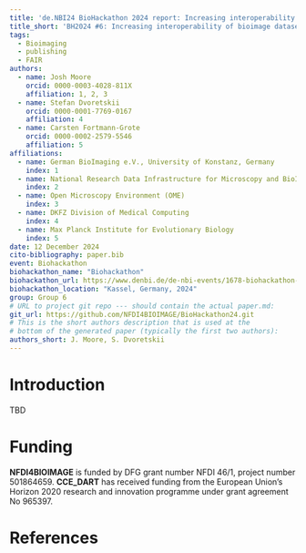 ```yaml
---
title: 'de.NBI24 BioHackathon 2024 report: Increasing interoperability of bioimage dataset resources'
title_short: 'BH2024 #6: Increasing interoperability of bioimage dataset resources'
tags:
  - Bioimaging
  - publishing
  - FAIR
authors:
  - name: Josh Moore
    orcid: 0000-0003-4028-811X
    affiliation: 1, 2, 3
  - name: Stefan Dvoretskii
    orcid: 0000-0001-7769-0167
    affiliation: 4
  - name: Carsten Fortmann-Grote
    orcid: 0000-0002-2579-5546
    affiliation: 5
affiliations:
  - name: German BioImaging e.V., University of Konstanz, Germany
    index: 1
  - name: National Research Data Infrastructure for Microscopy and BioImage Analysis (NFDI4BIOIMAGE)
    index: 2
  - name: Open Microscopy Environment (OME)
    index: 3
  - name: DKFZ Division of Medical Computing
    index: 4
  - name: Max Planck Institute for Evolutionary Biology
    index: 5
date: 12 December 2024
cito-bibliography: paper.bib
event: Biohackathon
biohackathon_name: "Biohackathon"
biohackathon_url: https://www.denbi.de/de-nbi-events/1678-biohackathon-germany-3
biohackathon_location: "Kassel, Germany, 2024"
group: Group 6
# URL to project git repo --- should contain the actual paper.md:
git_url: https://github.com/NFDI4BIOIMAGE/BioHackathon24.git
# This is the short authors description that is used at the
# bottom of the generated paper (typically the first two authors):
authors_short: J. Moore, S. Dvoretskii
---
```



# **Introduction**

TBD

# **Funding**

**NFDI4BIOIMAGE** is funded by DFG grant number NFDI 46/1, project number
501864659.
**CCE\_DART** has received funding from the European Union’s Horizon 2020
research and innovation programme under grant agreement No 965397.

# **References**
